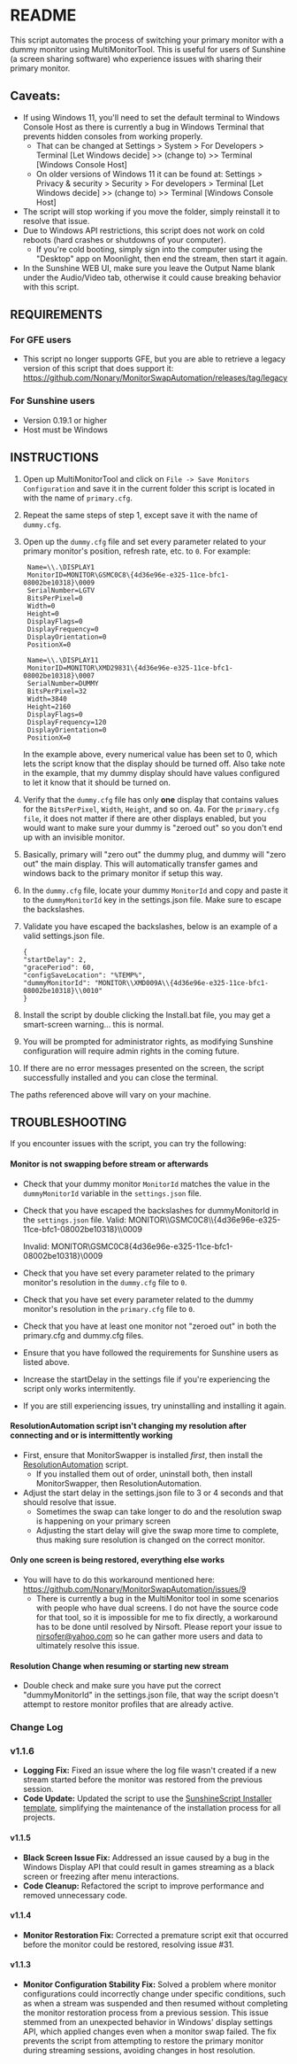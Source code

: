 # README

This script automates the process of switching your primary monitor with a dummy monitor using MultiMonitorTool. 
This is useful for users of Sunshine (a screen sharing software) who experience issues with sharing their primary monitor.

## Caveats:
 - If using Windows 11, you'll need to set the default terminal to Windows Console Host as there is currently a bug in Windows Terminal that prevents hidden consoles from working properly.
    * That can be changed at Settings > System > For Developers > Terminal [Let Windows decide] >> (change to) >> Terminal [Windows Console Host]
    * On older versions of Windows 11 it can be found at: Settings > Privacy & security > Security > For developers > Terminal [Let Windows decide] >> (change to) >> Terminal [Windows Console Host]
 - The script will stop working if you move the folder, simply reinstall it to resolve that issue.
 - Due to Windows API restrictions, this script does not work on cold reboots (hard crashes or shutdowns of your computer).
    * If you're cold booting, simply sign into the computer using the "Desktop" app on Moonlight, then end the stream, then start it again. 
 - In the Sunshine WEB UI, make sure you leave the Output Name blank under the Audio/Video tab, otherwise it could cause breaking behavior with this script.


## REQUIREMENTS

### For GFE users

- This script no longer supports GFE, but you are able to retrieve a legacy version of this script that does support it: https://github.com/Nonary/MonitorSwapAutomation/releases/tag/legacy

### For Sunshine users
- Version 0.19.1 or higher
- Host must be Windows

## INSTRUCTIONS

1. Open up MultiMonitorTool and click on `File -> Save Monitors Configuration` and save it in the current folder this script is located in with the name of `primary.cfg`.
2. Repeat the same steps of step 1, except save it with the name of `dummy.cfg`.
3. Open up the `dummy.cfg` file and set every parameter related to your primary monitor's position, refresh rate, etc. to `0`. For example:

        Name=\\.\DISPLAY1
        MonitorID=MONITOR\GSMC0C8\{4d36e96e-e325-11ce-bfc1-08002be10318}\0009
        SerialNumber=LGTV
        BitsPerPixel=0
        Width=0
        Height=0
        DisplayFlags=0
        DisplayFrequency=0
        DisplayOrientation=0
        PositionX=0
        
        Name=\\.\DISPLAY11
        MonitorID=MONITOR\XMD29831\{4d36e96e-e325-11ce-bfc1-08002be10318}\0007
        SerialNumber=DUMMY
        BitsPerPixel=32
        Width=3840
        Height=2160
        DisplayFlags=0
        DisplayFrequency=120
        DisplayOrientation=0
        PositionX=0

    In the example above, every numerical value has been set to 0, which lets the script know that the display should be turned off.
    Also take note in the example, that my dummy display should have values configured to let it know that it should be turned on.

4. Verify that the `dummy.cfg` file has only **one** display that contains values for the `BitsPerPixel`, `Width`, `Height`, and so on. 
4a. For the `primary.cfg file`, it does not matter if there are other displays enabled, but you would want to make sure your dummy is "zeroed out" so you don't end up with an invisible monitor.
5. Basically, primary will "zero out" the dummy plug, and dummy will "zero out" the main display. This will automatically transfer games and windows back to the primary monitor if setup this way.
6. In the `dummy.cfg` file, locate your dummy `MonitorId` and copy and paste it to the `dummyMonitorId` key in the settings.json file. Make sure to escape the backslashes.
7. Validate you have escaped the backslashes, below is an example of a valid settings.json file.
    ```
    {
    "startDelay": 2,
    "gracePeriod": 60,
    "configSaveLocation": "%TEMP%",
    "dummyMonitorId": "MONITOR\\XMD009A\\{4d36e96e-e325-11ce-bfc1-08002be10318}\\0010"
    }
    ```

8. Install the script by double clicking the Install.bat file, you may get a smart-screen warning... this is normal.
9. You will be prompted for administrator rights, as modifying Sunshine configuration will require admin rights in the coming future.
10. If there are no error messages presented on the screen, the script successfully installed and you can close the terminal.

The paths referenced above will vary on your machine.
## TROUBLESHOOTING

If you encounter issues with the script, you can try the following:

#### Monitor is not swapping before stream or afterwards
- Check that your dummy monitor `MonitorId` matches the value in the `dummyMonitorId` variable in the `settings.json` file.
- Check that you have escaped the backslashes for dummyMonitorId in the `settings.json` file.
  Valid: MONITOR\\\\GSMC0C8\\\\{4d36e96e-e325-11ce-bfc1-08002be10318}\\\\0009

  Invalid: MONITOR\GSMC0C8\{4d36e96e-e325-11ce-bfc1-08002be10318}\0009
  
- Check that you have set every parameter related to the primary monitor's resolution in the `dummy.cfg` file to `0`.
- Check that you have set every parameter related to the dummy monitor's resolution in the `primary.cfg` file to `0`.
- Check that you have at least one monitor not "zeroed out" in both the primary.cfg and dummy.cfg files.
- Ensure that you have followed the requirements for Sunshine users as listed above.
- Increase the startDelay in the settings file if you're experiencing the script only works intermitently.
- If you are still experiencing issues, try uninstalling and installing it again.

#### ResolutionAutomation script isn't changing my resolution after connecting and or is intermittently working
  - First, ensure that MonitorSwapper is installed *first*, then install the [ResolutionAutomation](https://github.com/Nonary/ResolutionAutomation) script.
    - If you installed them out of order, uninstall both, then install MonitorSwapper, then ResolutionAutomation.
  - Adjust the start delay in the settings.json file to 3 or 4 seconds and that should resolve that issue.
    - Sometimes the swap can take longer to do and the resolution swap is happening on your primary screen
    - Adjusting the start delay will give the swap more time to complete, thus making sure resolution is changed on the correct monitor.

#### Only one screen is being restored, everything else works
- You will have to do this workaround mentioned here: https://github.com/Nonary/MonitorSwapAutomation/issues/9 
  - There is currently a bug in the MultiMonitor tool in some scenarios with people who have dual screens. I do not have the source code for that tool, so it is impossible for me to fix directly, a workaround has to be done until resolved by Nirsoft. Please report your issue to [nirsofer@yahoo.com](mailto:nirsofer@yahoo.com) so he can gather more users and data to ultimately resolve this issue.

#### Resolution Change when resuming or starting new stream
- Double check and make sure you have put the correct "dummyMonitorId" in the settings.json file, that way the script doesn't attempt to restore monitor profiles that are already active.

### Change Log
### v1.1.6
- **Logging Fix:** Fixed an issue where the log file wasn't created if a new stream started before the monitor was restored from the previous session.
- **Code Update:** Updated the script to use the [SunshineScript Installer template](https://github.com/Nonary/SunshineScriptInstaller), simplifying the maintenance of the installation process for all projects.

#### v1.1.5
- **Black Screen Issue Fix:** Addressed an issue caused by a bug in the Windows Display API that could result in games streaming as a black screen or freezing after menu interactions.
- **Code Cleanup:** Refactored the script to improve performance and removed unnecessary code.

#### v1.1.4
- **Monitor Restoration Fix:** Corrected a premature script exit that occurred before the monitor could be restored, resolving issue #31.

#### v1.1.3
- **Monitor Configuration Stability Fix:** Solved a problem where monitor configurations could incorrectly change under specific conditions, such as when a stream was suspended and then resumed without completing the monitor restoration process from a previous session. This issue stemmed from an unexpected behavior in Windows' display settings API, which applied changes even when a monitor swap failed. The fix prevents the script from attempting to restore the primary monitor during streaming sessions, avoiding changes in host resolution.
